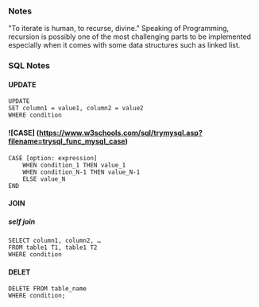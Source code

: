 ### Notes

"To iterate is human, to recurse, divine."
Speaking of Programming, recursion is possibly one of the most challenging parts to be implemented especially when it comes with some data structures such as linked list.

### SQL Notes
#### UPDATE
```
UPDATE
SET column1 = value1, column2 = value2
WHERE condition
```
#### ![CASE] (https://www.w3schools.com/sql/trymysql.asp?filename=trysql_func_mysql_case)
```
CASE [option: expression]
    WHEN condition_1 THEN value_1
    WHEN condition_N-1 THEN value_N-1
    ELSE value_N
END
```
#### JOIN
##### self join
```
SELECT column1, column2, …
FROM table1 T1, table1 T2
WHERE condition
```
#### DELET
```
DELETE FROM table_name
WHERE condition;
```
